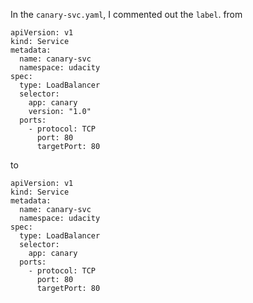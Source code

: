 In the ```canary-svc.yaml```, I commented out the ```label```.
from
```
apiVersion: v1
kind: Service
metadata:
  name: canary-svc
  namespace: udacity
spec:
  type: LoadBalancer 
  selector:
    app: canary
    version: "1.0"
  ports:
    - protocol: TCP
      port: 80
      targetPort: 80
```

to
```
apiVersion: v1
kind: Service
metadata:
  name: canary-svc
  namespace: udacity
spec:
  type: LoadBalancer 
  selector:
    app: canary
  ports:
    - protocol: TCP
      port: 80
      targetPort: 80
```